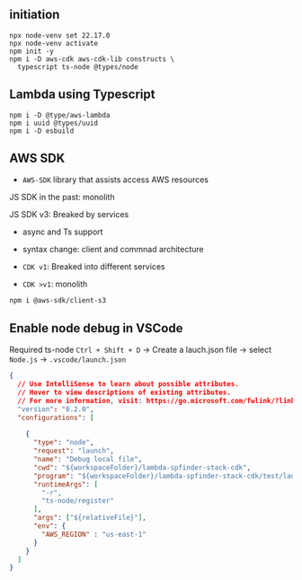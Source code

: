 


## initiation

```
npx node-venv set 22.17.0
npx node-venv activate
npm init -y
npm i -D aws-cdk aws-cdk-lib constructs \
  typescript ts-node @types/node
```

## Lambda using Typescript
```
npm i -D @type/aws-lambda
npm i uuid @types/uuid
npm i -D esbuild
```

## AWS SDK
- `AWS-SDK` library that assists access AWS resources

JS SDK in the past: monolith

JS SDK v3: Breaked by services

- async and Ts support
- syntax change: client and commnad architecture

- `CDK v1`: Breaked into different services
- `CDK >v1`: monolith

```
npm i @aws-sdk/client-s3
```


## Enable node debug in VSCode
Required ts-node
`Ctrl + Shift + D` -> Create a lauch.json file -> select `Node.js`  -> `.vscode/launch.json`

```JSON
{
  // Use IntelliSense to learn about possible attributes.
  // Hover to view descriptions of existing attributes.
  // For more information, visit: https://go.microsoft.com/fwlink/?linkid=830387
  "version": "0.2.0",
  "configurations": [
    
    {
      "type": "node",
      "request": "launch",
      "name": "Debug local file",
      "cwd": "${workspaceFolder}/lambda-spfinder-stack-cdk",
      "program": "${workspaceFolder}/lambda-spfinder-stack-cdk/test/laucher.ts",
      "runtimeArgs": [
        "-r",
        "ts-node/register"
      ],
      "args": ["${relativeFile}"],
      "env": {
        "AWS_REGION" : "us-east-1"
      }
    }
  ]
}
```